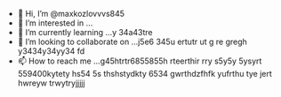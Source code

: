 - 👋 Hi, I’m @maxkozlovvvs845
- 👀 I’m interested in ...
- 🌱 I’m currently learning ...y 34a43tre
- 💞️ I’m looking to collaborate on ...j5e6 345u ertutr ut g re gregh y3434y34yy34  fd
- 📫 How to reach me ...g45htrtr6855855h rteerthir rry s5y5y 5ysyrt
559400kytety hs54 5s thshstydkty 6534 gwrthdzfhfk yufrthu tye jert hwreyw trwytryjjjjj
<!---ifyu
maxkozlovvvs845/maxkozlovvvs845 is a ✨ special ✨ repository because its `README.md` (this file) appears on your GitHub profile.
You can click the Preview link to take a look at your changes.
--->
